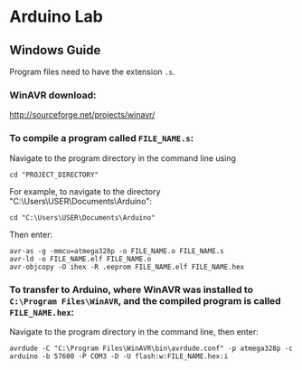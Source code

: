 # Arduino Lab

## Windows Guide

Program files need to have the extension `.s`.

### WinAVR download:
http://sourceforge.net/projects/winavr/

### To compile a program called `FILE_NAME.s`:
Navigate to the program directory in the command line using
```
cd "PROJECT_DIRECTORY"
```

For example, to navigate to the directory "C:\Users\USER\Documents\Arduino":
```
cd "C:\Users\USER\Documents\Arduino"
```

Then enter:
```
avr-as -g -mmcu=atmega328p -o FILE_NAME.o FILE_NAME.s
avr-ld -o FILE_NAME.elf FILE_NAME.o
avr-objcopy -O ihex -R .eeprom FILE_NAME.elf FILE_NAME.hex
```

### To transfer to Arduino, where WinAVR was installed to `C:\Program Files\WinAVR`, and the compiled program is called `FILE_NAME.hex`:
Navigate to the program directory in the command line, then enter:
```
avrdude -C "C:\Program Files\WinAVR\bin\avrdude.conf" -p atmega328p -c arduino -b 57600 -P COM3 -D -U flash:w:FILE_NAME.hex:i
```
